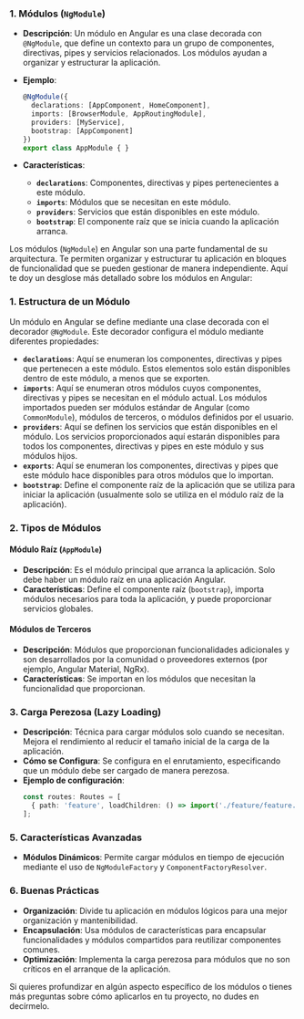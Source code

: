 ### 1. **Módulos (`NgModule`)**

- **Descripción**: Un módulo en Angular es una clase decorada con `@NgModule`, que define un contexto para un grupo de componentes, directivas, pipes y servicios relacionados. Los módulos ayudan a organizar y estructurar la aplicación.
  
- **Ejemplo**:
  ```typescript
  @NgModule({
    declarations: [AppComponent, HomeComponent],
    imports: [BrowserModule, AppRoutingModule],
    providers: [MyService],
    bootstrap: [AppComponent]
  })
  export class AppModule { }
  ```

- **Características**:
  - **`declarations`**: Componentes, directivas y pipes pertenecientes a este módulo.
  - **`imports`**: Módulos que se necesitan en este módulo.
  - **`providers`**: Servicios que están disponibles en este módulo.
  - **`bootstrap`**: El componente raíz que se inicia cuando la aplicación arranca.


Los módulos (`NgModule`) en Angular son una parte fundamental de su arquitectura. Te permiten organizar y estructurar tu aplicación en bloques de funcionalidad que se pueden gestionar de manera independiente. Aquí te doy un desglose más detallado sobre los módulos en Angular:

### **1. Estructura de un Módulo**

Un módulo en Angular se define mediante una clase decorada con el decorador `@NgModule`. Este decorador configura el módulo mediante diferentes propiedades:

- **`declarations`**: Aquí se enumeran los componentes, directivas y pipes que pertenecen a este módulo. Estos elementos solo están disponibles dentro de este módulo, a menos que se exporten.
- **`imports`**: Aquí se enumeran otros módulos cuyos componentes, directivas y pipes se necesitan en el módulo actual. Los módulos importados pueden ser módulos estándar de Angular (como `CommonModule`), módulos de terceros, o módulos definidos por el usuario.
- **`providers`**: Aquí se definen los servicios que están disponibles en el módulo. Los servicios proporcionados aquí estarán disponibles para todos los componentes, directivas y pipes en este módulo y sus módulos hijos.
- **`exports`**: Aquí se enumeran los componentes, directivas y pipes que este módulo hace disponibles para otros módulos que lo importan.
- **`bootstrap`**: Define el componente raíz de la aplicación que se utiliza para iniciar la aplicación (usualmente solo se utiliza en el módulo raíz de la aplicación).


### **2. Tipos de Módulos**

#### **Módulo Raíz (`AppModule`)**

- **Descripción**: Es el módulo principal que arranca la aplicación. Solo debe haber un módulo raíz en una aplicación Angular.
- **Características**: Define el componente raíz (`bootstrap`), importa módulos necesarios para toda la aplicación, y puede proporcionar servicios globales.


#### **Módulos de Terceros**

- **Descripción**: Módulos que proporcionan funcionalidades adicionales y son desarrollados por la comunidad o proveedores externos (por ejemplo, Angular Material, NgRx).
- **Características**: Se importan en los módulos que necesitan la funcionalidad que proporcionan.


### **3. Carga Perezosa (Lazy Loading)**

- **Descripción**: Técnica para cargar módulos solo cuando se necesitan. Mejora el rendimiento al reducir el tamaño inicial de la carga de la aplicación.
- **Cómo se Configura**: Se configura en el enrutamiento, especificando que un módulo debe ser cargado de manera perezosa.
- **Ejemplo de configuración**:
  ```typescript
  const routes: Routes = [
    { path: 'feature', loadChildren: () => import('./feature/feature.module').then(m => m.FeatureModule) }
  ];
  ```


### **5. Características Avanzadas**

- **Módulos Dinámicos**: Permite cargar módulos en tiempo de ejecución mediante el uso de `NgModuleFactory` y `ComponentFactoryResolver`.


### **6. Buenas Prácticas**

- **Organización**: Divide tu aplicación en módulos lógicos para una mejor organización y mantenibilidad.
- **Encapsulación**: Usa módulos de características para encapsular funcionalidades y módulos compartidos para reutilizar componentes comunes.
- **Optimización**: Implementa la carga perezosa para módulos que no son críticos en el arranque de la aplicación.

Si quieres profundizar en algún aspecto específico de los módulos o tienes más preguntas sobre cómo aplicarlos en tu proyecto, no dudes en decírmelo.